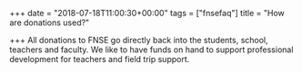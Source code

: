 +++
date = "2018-07-18T11:00:30+00:00"
tags = ["fnsefaq"]
title = "How are donations used?"

+++
All donations to FNSE go directly back into the students, school, teachers and faculty.  We like to have funds on hand to support professional development for teachers and field trip support.
